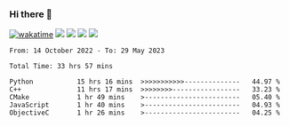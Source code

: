 ### Hi there 👋
[![wakatime](https://wakatime.com/badge/user/368879df-dc38-4b1a-86c4-8a2054a0e074.svg)](https://wakatime.com/@368879df-dc38-4b1a-86c4-8a2054a0e074)
<img src="https://img.shields.io/badge/Windows-0078D6?style=flat&logo=Windows&logoColor=white">
<img src="https://img.shields.io/badge/IntelliJ_IDEA-000000.svg?style=flat&logo=IntelliJ-IDEA&logoColor=white">
<img src="https://img.shields.io/badge/Visual_Studio_Code-007ACC?style=flat&logo=Visual-Studio-Code&logoColor=white">
<img src="https://img.shields.io/badge/Discord-5865F2?label=kano%233578&style=flat&logo=discord&logoColor=white">
<br>


<!--START_SECTION:waka-->

```text
From: 14 October 2022 - To: 29 May 2023

Total Time: 33 hrs 57 mins

Python           15 hrs 16 mins  >>>>>>>>>>>--------------   44.97 %
C++              11 hrs 17 mins  >>>>>>>>-----------------   33.23 %
CMake            1 hr 49 mins    >------------------------   05.40 %
JavaScript       1 hr 40 mins    >------------------------   04.93 %
ObjectiveC       1 hr 26 mins    >------------------------   04.25 %
```

<!--END_SECTION:waka-->
